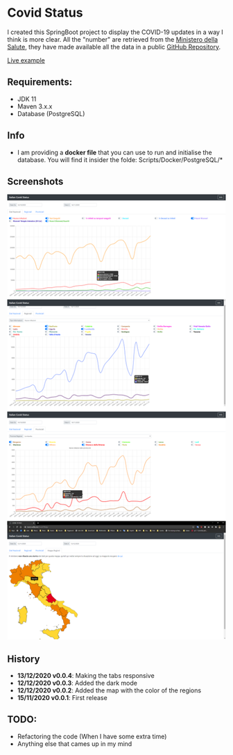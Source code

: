 # Covid Status

I created this SpringBoot project to display the COVID-19 updates in a way I think is more clear.
All the "number" are retrieved from the [Ministero della Salute](https://www.salute.gov.it/), they have made available all the data in a public [GitHub Repository](https://github.com/pcm-dpc/COVID-19).

[Live example](https://marco.selfip.net/Covid19Italy/)

## Requirements:
* JDK 11
* Maven 3.x.x
* Database (PostgreSQL)

## Info
* I am providing a **docker file** that you can use to run and initialise the database. You will find it insider the folde: Scripts/Docker/PostgreSQL/*

## Screenshots
![National Data](Misc/Pictures/1.png)
![Regions Data](Misc/Pictures/2.png)
![Provinces Data](Misc/Pictures/3.png)
![Regions Colors](Misc/Pictures/4.png)

## History
* **13/12/2020 v0.0.4**: Making the tabs responsive
* **12/12/2020 v0.0.3**: Added the dark mode
* **12/12/2020 v0.0.2**: Added the map with the color of the regions
* **15/11/2020 v0.0.1**: First release

## TODO:
* Refactoring the code (When I have some extra time)
* Anything else that cames up in my mind
